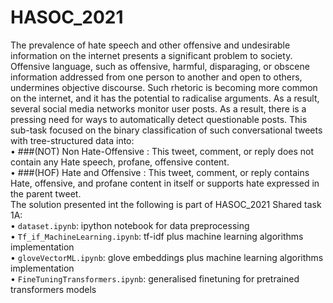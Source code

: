 # HASOC_2021
The prevalence of hate speech and other offensive and undesirable information on the internet presents a significant problem to society. Offensive language, such as offensive, harmful, disparaging, or obscene information addressed from one person to another and open to others, undermines objective discourse. Such rhetoric is becoming more common on the internet, and it has the potential to radicalise arguments. As a result, several social media networks monitor user posts. As a result, there is a pressing need for ways to automatically detect questionable posts.
This sub-task focused on the binary classification of such
conversational tweets with tree-structured data into:
<br>
• ###(NOT) Non Hate-Offensive : This tweet, comment, or reply does not contain any Hate
speech, profane, offensive content.<br>
• ###(HOF) Hate and Offensive : This tweet, comment, or reply contains Hate, offensive, and
profane content in itself or supports hate expressed in the parent tweet.
<br>
The solution presented int the following is part of HASOC_2021 Shared task 1A:<br>
• ```dataset.ipynb```: ipython notebook for data preprocessing<br>
• ```Tf_if_MachineLearning.ipynb```: tf-idf plus machine learning algorithms implementation<br>
• ```gloveVectorML.ipynb```: glove embeddings plus machine learning algorithms implementation<br>
• ```FineTuningTransformers.ipynb```: generalised finetuning for pretrained transformers models   
